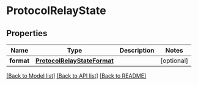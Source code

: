 # ProtocolRelayState

## Properties
Name | Type | Description | Notes
------------ | ------------- | ------------- | -------------
**format** | [**ProtocolRelayStateFormat**](ProtocolRelayStateFormat.md) |  | [optional] 

[[Back to Model list]](../README.md#documentation-for-models) [[Back to API list]](../README.md#documentation-for-api-endpoints) [[Back to README]](../README.md)

